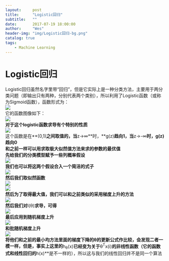 ```yaml
---
layout:     post
title:      "Logistic回归"
subtitle:   ""
date:       2017-07-19 18:00:00
author:     "Wes"
header-img: "img/Logistic回归-bg.png"
catalog: true
tags:
    - Machine Learning
---
```


# Logistic回归

Logistic回归虽然名字里带“回归”，但是它实际上是一种分类方法，主要用于两分类问题（即输出只有两种，分别代表两个类别），所以利用了Logistic函数（或称为Sigmoid函数），函数形式为：  
![](https://wes-lee.github.io/assets/img/Logistic回归/logistic函数.jpg)  
它的函数图像如下：  
![](https://wes-lee.github.io/assets/img/Logistic回归/Logistic回归图像.png)  
**对于这个logistic函数求导有个特别的性质**  
![](https://wes-lee.github.io/assets/img/Logistic回归/logistic函数求导性质.png)  
这个函数是在**(0,1)**之间取值的，当**z->∞**时，**g(z)**趋向1，当**z->-∞**时，**g(z)**趋向0  
和之前一样可以用求取极大似然值方法来求的参数的最优值  
先给我们的分类模型赋予一些列概率假设  
![](https://wes-lee.github.io/assets/img/Logistic回归/概率推导.jpg)  
我们也可以将这两个假设合入一个简洁的式子  
![](https://wes-lee.github.io/assets/img/Logistic回归/概率推导合并.jpg)  
然后我们取似然函数  
![](https://wes-lee.github.io/assets/img/Logistic回归/logistic回归似然值函数.png)  
![](https://wes-lee.github.io/assets/img/Logistic回归/logistic回归似然值对数函数.png)  
然后为了取得最大值，我们可以和之前类似的采用**梯度上升**的方法  
![](https://wes-lee.github.io/assets/img/Logistic回归/梯度上升.gif)  
然后我们对**l(θ)**求导，可得  
![](https://wes-lee.github.io/assets/img/Logistic回归/logistic回归似然值对数函数求导.png)  
最后应用到随机梯度上升  
![](https://wes-lee.github.io/assets/img/Logistic回归/随机梯度上升.gif)  
和批随机梯度上升  
![](https://wes-lee.github.io/assets/img/Logistic回归/批梯度上升.gif)  
将他们和之前的最小均方法里面的梯度下降的θ的更新公式作比较，会发现二者一模一样，但是，事实上这里的**h<sub>θ</sub>(x)**已经变为关于**θ<sup>T</sup>x(i)**的非线性函数（它的函数式和线性回归的**h(x)**是不一样的），所以这与我们的线性回归并不是同一个算法  